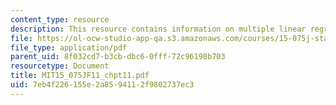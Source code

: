 ```yaml
---
content_type: resource
description: This resource contains information on multiple linear regression.
file: https://ol-ocw-studio-app-qa.s3.amazonaws.com/courses/15-075j-statistical-thinking-and-data-analysis-fall-2011/7eb4f226155e2a8594112f9802737ec3_MIT15_075JF11_chpt11.pdf
file_type: application/pdf
parent_uid: 8f032cd7-b3cb-dbc6-0fff-72c96198b703
resourcetype: Document
title: MIT15_075JF11_chpt11.pdf
uid: 7eb4f226-155e-2a85-9411-2f9802737ec3
---
```

